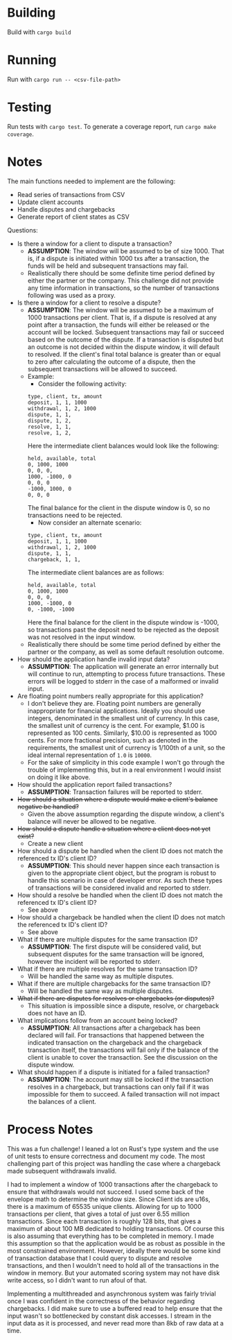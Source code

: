 # Building
Build with `cargo build`
# Running
Run with `cargo run -- <csv-file-path>`
# Testing
Run tests with `cargo test`.  To generate a coverage report, run `cargo make coverage`.
# Notes
The main functions needed to implement are the following:
* Read series of transactions from CSV
* Update client accounts
* Handle disputes and chargebacks
* Generate report of client states as CSV

Questions:
* Is there a window for a client to dispute a transaction?
  * **ASSUMPTION**: The window will be assumed to be of size 1000.  That is, if a dispute is initiated within 1000 txs after a transaction, the funds will be held and subsequent transactions may fail.  
  * Realistically there should be some definite time period defined by either the partner or the company.  This challenge
  did not provide any time information in transactions, so the number of transactions following was used as a proxy.
* Is there a window for a client to resolve a dispute?
  * **ASSUMPTION**: The window will be assumed to be a maximum of 1000 transactions per client.  That is, if a dispute is resolved at any 
  point after a transaction, the funds will either be released or the account will be locked.  Subsequent transactions may
  fail or succeed based on the outcome of the dispute.  If a transaction is disputed but an outcome is not decided within 
  the dispute window, it will default to resolved.  If the client's final total balance is greater than or equal to zero after
  calculating the outcome of a dispute, then the subsequent transactions will be allowed to succeed.
  * Example:
    * Consider the following activity:
    ```csv 
    type, client, tx, amount
    deposit, 1, 1, 1000
    withdrawal, 1, 2, 1000
    dispute, 1, 1,
    dispute, 1, 2,
    resolve, 1, 1,
    resolve, 1, 2,
    ```
    Here the intermediate client balances would look like the following:
    ```csv
    held, available, total
    0, 1000, 1000
    0, 0, 0,
    1000, -1000, 0
    0, 0, 0
    -1000, 1000, 0
    0, 0, 0
    ```
    The final balance for the client in the dispute window is 0, so no transactions need to be rejected.  
    * Now consider an alternate scenario:
    ```csv
    type, client, tx, amount
    deposit, 1, 1, 1000
    withdrawal, 1, 2, 1000
    dispute, 1, 1,
    chargeback, 1, 1,
    ```
    The intermediate client balances are as follows:
    ```csv
    held, available, total
    0, 1000, 1000
    0, 0, 0,
    1000, -1000, 0
    0, -1000, -1000
    ```
    Here the final balance for the client in the dispute window is -1000, so transactions past the deposit need to be
    rejected as the deposit was not resolved in the input window.
  * Realistically there should be some time period defined by either 
  the partner or the company, as well as some default resolution outcome.
* How should the application handle invalid input data?
  * **ASSUMPTION**: The application will generate an error internally but will continue to run, attempting to process future
    transactions.  These errors will be logged to stderr in the case of a malformed or invalid input.
* Are floating point numbers really appropriate for this application?
  * I don't believe they are.  Floating point numbers are generally inappropriate for financial applications.  Ideally 
  you should use integers, denominated in the smallest unit of currency.  In this case, the smallest unit of currency is
  the cent.  For example, $1.00 is represented as 100 cents.  Similarly, $10.00 is represented as 1000 cents.  For more 
  fractional precision, such as denoted in the requirements, the smallest unit of currency is 1/100th of a unit, so the ideal
  internal representation of `1.0` is `10000`.
  * For the sake of simplicity in this code example I won't go through the trouble of implementing this, but in a real environment
  I would insist on doing it like above.
* How should the application report failed transactions?
  * **ASSUMPTION**: Transaction failures will be reported to stderr.
* ~~How should a situation where a dispute would make a client's balance negative be handled?~~
  * Given the above assumption regarding the dispute window, a client's balance will never be allowed to be negative.
* ~~How should a dispute handle a situation where a client does not yet exist?~~ 
  * Create a new client
* How should a dispute be handled when the client ID does not match the referenced tx ID's client ID?
  * **ASSUMPTION**: This should never happen since each transaction is given to the appropriate client object, but 
  the program is robust to handle this scenario in case of developer error. As such these types of transactions will be 
  considered invalid and reported to stderr.
* How should a resolve be handled when the client ID does not match the referenced tx ID's client ID?
  * See above
* How should a chargeback be handled when the client ID does not match the referenced tx ID's client ID?
  * See above
* What if there are multiple disputes for the same transaction ID?
  * **ASSUMPTION**: The first dispute will be considered valid, but subsequent disputes for the same transaction will 
  be ignored, however the incident will be reported to stderr.  
* What if there are multiple resolves for the same transaction ID?
  * Will be handled the same way as multiple disputes.
* What if there are multiple chargebacks for the same transaction ID?
  * Will be handled the same way as multiple disputes.
* ~~What if there are disputes for resolves or chargebacks (or disputes)?~~
  * This situation is impossible since a dispute, resolve, or chargeback does not have an ID.
* What implications follow from an account being locked?
  * **ASSUMPTION**: All transactions after a chargeback has been declared will fail.  For transactions that happened between
  the indicated transaction on the chargeback and the chargeback transaction itself, the transactions will fail only if the balance
  of the client is unable to cover the transaction.  See the discussion on the dispute window.
* What should happen if a dispute is initiated for a failed transaction?
  * **ASSUMPTION**: The account may still be locked if the transaction resolves in a chargeback, but transactions can only 
  fail if it was impossible for them to succeed.  A failed transaction will not impact the balances of a client.

# Process Notes
This was a fun challenge!  I leaned a lot on Rust's type system and the use of unit tests to ensure correctness and document 
my code.  The most challenging part of this project was handling the case where a chargeback made subsequent withdrawals
invalid.  

I had to implement a window of 1000 transactions after the chargeback to ensure that withdrawals would not succeed.
I used some back of the envelope math to determine the window size.  Since Client ids are u16s, there is a maximum of 65535 
unique clients.  Allowing for up to 1000 transactions per client, that gives a total of just over 6.55 million transactions.
Since each transaction is roughly 128 bits, that gives a maximum of about 100 MB dedicated to holding transactions.  Of course
this is also assuming that everything has to be completed in memory.  I made this assumption so that the application would be 
as robust as possible in the most constrained environment.  However, ideally there would be some kind of transaction database
that I could query to dispute and resolve transactions, and then I wouldn't need to hold all of the transactions in the window in memory.
But your automated scoring system may not have disk write access, so I didn't want to run afoul of that.

Implementing a multithreaded and asynchronous system was fairly trivial once I was confident in the correctness of the 
behavior regarding chargebacks.  I did make sure to use a buffered read to help ensure that the input wasn't so bottlenecked by constant disk accesses.
I stream in the input data as it is processed, and never read more than 8kb of raw data at a time.
